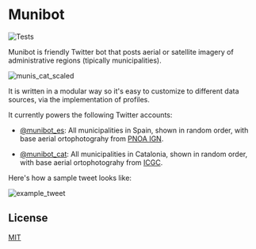 # Munibot

![Tests](https://github.com/amercader/munibot/workflows/Tests/badge.svg)

Munibot is friendly Twitter bot that posts aerial or satellite imagery of administrative regions (tipically municipalities).


![munis_cat_scaled](https://user-images.githubusercontent.com/200230/102014660-6328cf00-3d57-11eb-86ec-183e8512538b.jpg)

It is written in a modular way so it's easy to customize to different data sources, via the implementation of profiles.

It currently powers the following Twitter accounts:

* [@munibot_es](https://twitter.com/munibot_es): All municipalities in Spain, shown in random order, with base aerial ortophotograhy from [PNOA IGN](https://pnoa.ign.es/).

* [@munibot_cat](https://twitter.com/munibot_cat): All municipalities in Catalonia, shown in random order, with base aerial ortophotograhy from [ICGC](https://www.icgc.cat/ca/Administracio-i-empresa/Medi-natural/Imatges-aeries-i-de-satel-lit/Ortofoto-convencional).


Here's how a sample tweet looks like:

<p align="center">

![example_tweet](https://user-images.githubusercontent.com/200230/102015071-89e80500-3d59-11eb-8685-12967e9276d8.jpg)

</p>

## License

[MIT](/amercader/munibot/blob/master/LICENSE.txt)
